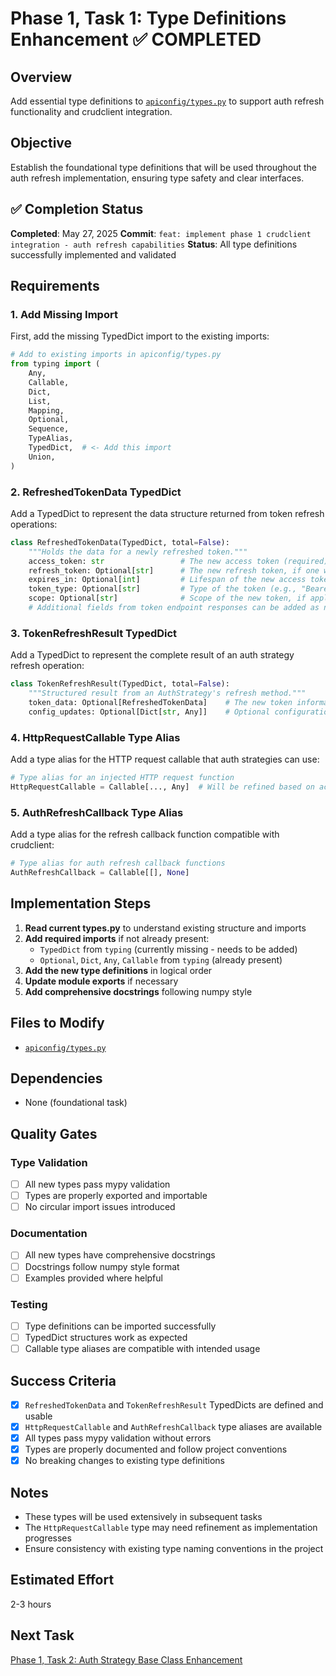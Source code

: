 # Phase 1, Task 1: Type Definitions Enhancement ✅ **COMPLETED**

## Overview
Add essential type definitions to [`apiconfig/types.py`](/workspace/apiconfig/types.py) to support auth refresh functionality and crudclient integration.

## Objective
Establish the foundational type definitions that will be used throughout the auth refresh implementation, ensuring type safety and clear interfaces.

## ✅ Completion Status
**Completed**: May 27, 2025
**Commit**: `feat: implement phase 1 crudclient integration - auth refresh capabilities`
**Status**: All type definitions successfully implemented and validated

## Requirements

### 1. Add Missing Import
First, add the missing TypedDict import to the existing imports:

```python
# Add to existing imports in apiconfig/types.py
from typing import (
    Any,
    Callable,
    Dict,
    List,
    Mapping,
    Optional,
    Sequence,
    TypeAlias,
    TypedDict,  # <- Add this import
    Union,
)
```

### 2. RefreshedTokenData TypedDict
Add a TypedDict to represent the data structure returned from token refresh operations:

```python
class RefreshedTokenData(TypedDict, total=False):
    """Holds the data for a newly refreshed token."""
    access_token: str                 # The new access token (required)
    refresh_token: Optional[str]      # The new refresh token, if one was issued
    expires_in: Optional[int]         # Lifespan of the new access token in seconds
    token_type: Optional[str]         # Type of the token (e.g., "Bearer")
    scope: Optional[str]              # Scope of the new token, if applicable
    # Additional fields from token endpoint responses can be added as needed
```

### 3. TokenRefreshResult TypedDict
Add a TypedDict to represent the complete result of an auth strategy refresh operation:

```python
class TokenRefreshResult(TypedDict, total=False):
    """Structured result from an AuthStrategy's refresh method."""
    token_data: Optional[RefreshedTokenData]    # The new token information
    config_updates: Optional[Dict[str, Any]]    # Optional configuration changes (e.g., new API endpoint)
```

### 4. HttpRequestCallable Type Alias
Add a type alias for the HTTP request callable that auth strategies can use:

```python
# Type alias for an injected HTTP request function
HttpRequestCallable = Callable[..., Any]  # Will be refined based on actual usage patterns
```

### 5. AuthRefreshCallback Type Alias
Add a type alias for the refresh callback function compatible with crudclient:

```python
# Type alias for auth refresh callback functions
AuthRefreshCallback = Callable[[], None]
```

## Implementation Steps

1. **Read current types.py** to understand existing structure and imports
2. **Add required imports** if not already present:
   - `TypedDict` from `typing` (currently missing - needs to be added)
   - `Optional`, `Dict`, `Any`, `Callable` from `typing` (already present)
3. **Add the new type definitions** in logical order
4. **Update module exports** if necessary
5. **Add comprehensive docstrings** following numpy style

## Files to Modify
- [`apiconfig/types.py`](/workspace/apiconfig/types.py)

## Dependencies
- None (foundational task)

## Quality Gates

### Type Validation
- [ ] All new types pass mypy validation
- [ ] Types are properly exported and importable
- [ ] No circular import issues introduced

### Documentation
- [ ] All new types have comprehensive docstrings
- [ ] Docstrings follow numpy style format
- [ ] Examples provided where helpful

### Testing
- [ ] Type definitions can be imported successfully
- [ ] TypedDict structures work as expected
- [ ] Callable type aliases are compatible with intended usage

## Success Criteria
- [x] `RefreshedTokenData` and `TokenRefreshResult` TypedDicts are defined and usable
- [x] `HttpRequestCallable` and `AuthRefreshCallback` type aliases are available
- [x] All types pass mypy validation without errors
- [x] Types are properly documented and follow project conventions
- [x] No breaking changes to existing type definitions

## Notes
- These types will be used extensively in subsequent tasks
- The `HttpRequestCallable` type may need refinement as implementation progresses
- Ensure consistency with existing type naming conventions in the project

## Estimated Effort
2-3 hours

## Next Task
[Phase 1, Task 2: Auth Strategy Base Class Enhancement](phase1_task2_auth_strategy_base.md)